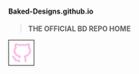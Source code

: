 #### Baked-Designs.github.io

> **THE OFFICIAL BD REPO HOME**

<!-- this repo has the images -->

<img src="https://github.com/Baked-Designs/Baked-Designs.github.io/blob/main/cat.png" width="50" heigth="50" border="1"/>